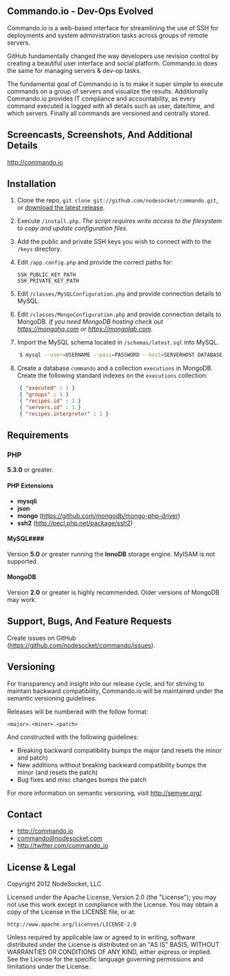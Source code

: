 Commando.io - Dev-Ops Evolved
-----------------------------

Commando.io is a web-based interface for streamlining the use of SSH for deployments and system administration tasks across groups of remote servers.

GitHub fundamentally changed the way developers use revision control by creating a beautiful user interface and social platform. Commando.io does the same for managing servers & dev-op tasks.

The fundamental goal of Commando.io is to make it super simple to execute commands on a group of servers and visualize the results. Additionally Commando.io provides IT compliance and accountability, as every command executed is logged with all details such as user, date/time, and which servers. Finally all commands are versioned and centrally stored.

Screencasts, Screenshots, And Additional Details
--------------------------------

http://commando.io

Installation
------------

1.  Clone the repo, `git clone git://github.com/nodesocket/commando.git`, or [download the latest release](https://github.com/nodesocket/commando/tarball/master).
2.  Execute `/install.php`. *The script requires write access to the filesystem to copy and update configuration files.*
3.  Add the public and private SSH keys you wish to connect with to the `/keys` directory.
4.  Edit `/app.config.php` and provide the correct paths for:

    `SSH_PUBLIC_KEY_PATH`<br />
    `SSH_PRIVATE_KEY_PATH`
    
5.  Edit `/classes/MySQLConfiguration.php` and provide connection details to MySQL.
6.  Edit `/classes/MongoConfiguration.php` and provide connection details to MongoDB. *If you need MongoDB hosting check out https://mongohq.com or https://mongolab.com.*

7.  Import the MySQL schema located in `/schemas/latest.sql` into MySQL.

```` bash
	$ mysql --user=USERNAME --pass=PASSWORD --host=SERVERHOST DATABASE < latest.sql
````
    
8.  Create a database `commando` and a collection `executions` in MongoDB. Create the following standard indexes on the `executions` collection:
   
```` json
    { "executed" : 1 }
    { "groups" : 1 }
    { "recipes.id" : 1 }
    { "servers.id" : 1 }
    { "recipes.interpreter" : 1 }
````

Requirements
------------

### PHP ####
**5.3.0** or greater.

#### PHP Extensions ####
+ **mysqli**
+ **json**
+ **mongo** (https://github.com/mongodb/mongo-php-driver)
+ **ssh2** (http://pecl.php.net/package/ssh2)

#### MySQL####
Version **5.0** or greater running the **InnoDB** storage engine. MyISAM is not supported.

#### MongoDB ####
Version **2.0** or greater is highly recommended. Older versions of MongoDB may work.

Support, Bugs, And Feature Requests
-----------------------

Create issues on GitHub (https://github.com/nodesocket/commando/issues).

Versioning
----------

For transparency and insight into our release cycle, and for striving to maintain backward compatibility, Commando.io will be maintained under the semantic versioning guidelines.

Releases will be numbered with the follow format:

`<major>.<minor>.<patch>`

And constructed with the following guidelines:

+ Breaking backward compatibility bumps the major (and resets the minor and patch)
+ New additions without breaking backward compatibility bumps the minor (and resets the patch)
+ Bug fixes and misc changes bumps the patch

For more information on semantic versioning, visit http://semver.org/.

Contact
-------

+ http://commando.io
+ commando@nodesocket.com
+ http://twitter.com/commando_io

License & Legal
---------------

Copyright 2012 NodeSocket, LLC

Licensed under the Apache License, Version 2.0 (the "License"); you may not use this work except in compliance with the License. You may obtain a copy of the License in the LICENSE file, or at:

    http://www.apache.org/licenses/LICENSE-2.0

Unless required by applicable law or agreed to in writing, software distributed under the License is distributed on an "AS IS" BASIS, WITHOUT WARRANTIES OR CONDITIONS OF ANY KIND, either express or implied. See the License for the specific language governing permissions and limitations under the License.